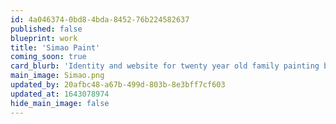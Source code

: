 ```yaml
---
id: 4a046374-0bd8-4bda-8452-76b224582637
published: false
blueprint: work
title: 'Simao Paint'
coming_soon: true
card_blurb: 'Identity and website for twenty year old family painting business serving Greater Boston'
main_image: Simao.png
updated_by: 20afbc48-a67b-499d-803b-8e3bff7cf603
updated_at: 1643078974
hide_main_image: false
---
```

